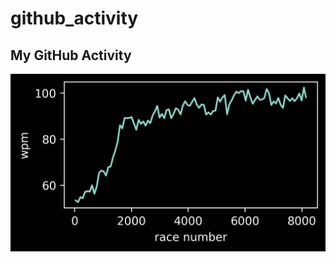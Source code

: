# github_activity
## My GitHub Activity

![Type racer graph](https://raw.githubusercontent.com/jackvector634/Type_racer/main/dark_graph.png)
